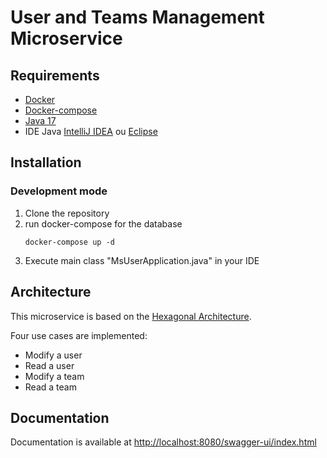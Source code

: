 # User and Teams Management Microservice

## Requirements
- [Docker](https://docs.docker.com/install/)
- [Docker-compose](https://docs.docker.com/compose/install/)
- [Java 17](https://www.oracle.com/java/technologies/downloads/#java17)
- IDE Java [IntelliJ IDEA](https://www.jetbrains.com/fr-fr/idea/download/#section=windows) ou [Eclipse](https://www.eclipse.org/downloads/)

## Installation

### Development mode

1. Clone the repository
2. run docker-compose for the database
    ```shell
    docker-compose up -d
    ```
3. Execute main class "MsUserApplication.java" in your IDE

## Architecture

This microservice is based on the [Hexagonal Architecture](https://en.wikipedia.org/wiki/Hexagonal_architecture_(software)).

Four use cases are implemented:
- Modify a user
- Read a user
- Modify a team
- Read a team

## Documentation

Documentation is available at [http://localhost:8080/swagger-ui/index.html](http://localhost:8080/swagger-ui/index.html)